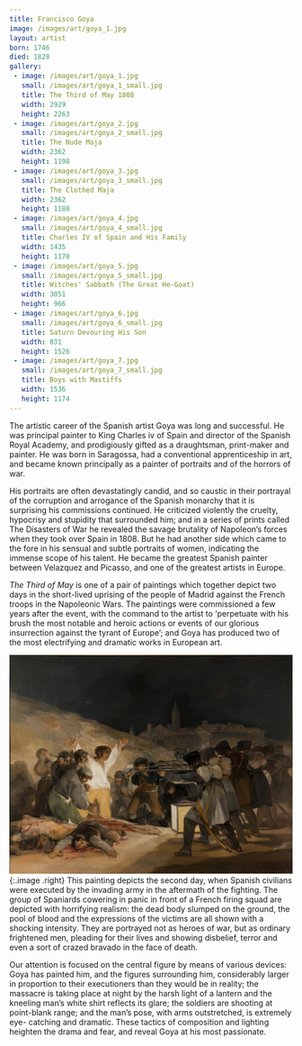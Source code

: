```yaml
---
title: Francisco Goya
image: /images/art/goya_1.jpg
layout: artist
born: 1746
died: 1828
gallery:
 - image: /images/art/goya_1.jpg
   small: /images/art/goya_1_small.jpg
   title: The Third of May 1808
   width: 2929
   height: 2263
 - image: /images/art/goya_2.jpg
   small: /images/art/goya_2_small.jpg
   title: The Nude Maja
   width: 2362
   height: 1198
 - image: /images/art/goya_3.jpg
   small: /images/art/goya_3_small.jpg
   title: The Clothed Maja
   width: 2362
   height: 1188
 - image: /images/art/goya_4.jpg
   small: /images/art/goya_4_small.jpg
   title: Charles IV of Spain and His Family
   width: 1435
   height: 1170
 - image: /images/art/goya_5.jpg
   small: /images/art/goya_5_small.jpg
   title: Witches' Sabbath (The Great He-Goat)
   width: 3051
   height: 966
 - image: /images/art/goya_6.jpg
   small: /images/art/goya_6_small.jpg
   title: Saturn Devouring His Son
   width: 831
   height: 1526
 - image: /images/art/goya_7.jpg
   small: /images/art/goya_7_small.jpg
   title: Boys with Mastiffs
   width: 1536
   height: 1174
---
```


The artistic career of the Spanish artist Goya was long and successful. He was
principal painter to King Charles iv of Spain and director of the Spanish Royal
Academy, and prodigiously gifted as a draughtsman, print-maker and painter.  He
was born in Saragossa, had a conventional apprenticeship in art, and became
known principally as a painter of portraits and of the horrors of war.

His portraits are often devastatingly candid, and so caustic in their portrayal
of the corruption and arrogance of the Spanish monarchy that it is surprising
his commissions continued. He criticized violently the cruelty, hypocrisy and
stupidity that surrounded him; and in a series of prints called The Disasters
of War he revealed the savage brutality of Napoleon’s forces when they took
over Spain in 1808. But he had another side which came to the fore in his
sensual and subtle portraits of women, indicating the immense scope of his
talent. He became the greatest Spanish painter between Velazquez and Picasso,
and one of the greatest artists in Europe.

_The Third of May_ is one of a pair of paintings which together depict two days
in the short-lived uprising of the people of Madrid against the French troops in
the Napoleonic Wars. The paintings were commissioned a few years after the
event, with the command to the artist to ‘perpetuate with his brush the most
notable and heroic actions or events of our glorious insurrection against the
tyrant of Europe’; and Goya has produced two of the most electrifying and
dramatic works in European art.

![The Third of May 1808](/images/art/goya_1.jpg){:.image .right}
This painting depicts the second day, when Spanish civilians were executed by
the invading army in the aftermath of the fighting. The group of Spaniards
cowering in panic in front of a French firing squad are depicted with
horrifying realism: the dead body slumped on the ground, the pool of blood and
the expressions of the victims are all shown with a shocking intensity. They
are portrayed not as heroes of war, but as ordinary frightened men, pleading
for their lives and showing disbelief, terror and even a sort of crazed bravado
in the face of death.

Our attention is focused on the central figure by means of various devices:
Goya has painted him, and the figures surrounding him, considerably larger in
proportion to their executioners than they would be in reality; the massacre is
taking place at night by the harsh light of a lantern and the kneeling man’s
white shirt reflects its glare; the soldiers are shooting at point-blank range;
and the man’s pose, with arms outstretched, is extremely eye- catching and
dramatic. These tactics of composition and lighting heighten the drama and
fear, and reveal Goya at his most passionate.
